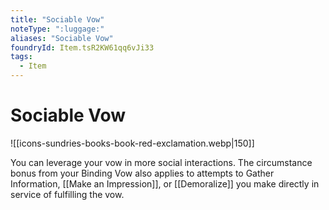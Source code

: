 ```yaml
---
title: "Sociable Vow"
noteType: ":luggage:"
aliases: "Sociable Vow"
foundryId: Item.tsR2KW61qq6vJi33
tags:
  - Item
---
```


# Sociable Vow
![[icons-sundries-books-book-red-exclamation.webp|150]]

You can leverage your vow in more social interactions. The circumstance bonus from your Binding Vow also applies to attempts to Gather Information, [[Make an Impression]], or [[Demoralize]] you make directly in service of fulfilling the vow.

